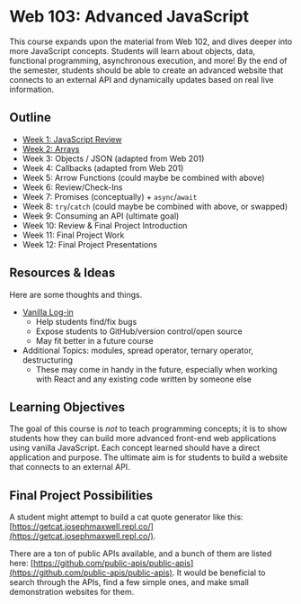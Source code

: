 # Web 103: Advanced JavaScript
This course expands upon the material from Web 102, and dives deeper into more JavaScript concepts. Students will learn about objects, data, functional programming, asynchronous execution, and more! By the end of the semester, students should be able to create an advanced website that connects to an external API and dynamically updates based on real live information.

## Outline

- [Week 1: JavaScript Review](JsReview/)
- [Week 2: Arrays](Arrays/)
- Week 3: Objects / JSON (adapted from Web 201)
- Week 4: Callbacks (adapted from Web 201)
- Week 5: Arrow Functions (could maybe be combined with above)
- Week 6: Review/Check-Ins
- Week 7: Promises (conceptually) + `async`/`await`
- Week 8: `try`/`catch` (could maybe be combined with above, or swapped)
- Week 9: Consuming an API (ultimate goal)
- Week 10: Review & Final Project Introduction
- Week 11: Final Project Work
- Week 12: Final Project Presentations

## Resources & Ideas
Here are some thoughts and things.

- [Vanilla Log-in](https://github.com/developer-job-simulation/vanilla-login-form)
  - Help students find/fix bugs
  - Expose students to GitHub/version control/open source
  - May fit better in a future course
- Additional Topics: modules, spread operator, ternary operator, destructuring
  - These may come in handy in the future, especially when working with React and any existing code written by someone else

## Learning Objectives
The goal of this course is _not_ to teach programming concepts; it is to show students how they can build more advanced front-end web applications using vanilla JavaScript. Each concept learned should have a direct application and purpose. The ultimate aim is for students to build a website that connects to an external API.

## Final Project Possibilities
A student might attempt to build a cat quote generator like this: [https://getcat.josephmaxwell.repl.co/](https://getcat.josephmaxwell.repl.co/).

There are a ton of public APIs available, and a bunch of them are listed here: [https://github.com/public-apis/public-apis](https://github.com/public-apis/public-apis). It would be beneficial to search through the APIs, find a few simple ones, and make small demonstration websites for them.
